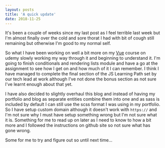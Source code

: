 ```yaml
---
layout: posts
title: 'A quick update'
date: 2018-11-25
---
```


It's been a couple of weeks since my last post as I feel terrible last week but I'm almost finally over the cold and sore thorat I had with bit of cough still remaining but otherwise I'm good to my normal self. 

So what I have been working on well a bit more on my [Vue](https://www.vuejs.org) course on udemy slowly working my way through it and beginning to understand it. I'm going to finish conditionals and rendering lists module and have a go at the assignment to see how I get on and how much of it I can remember. I think I have managed to complete the final section of the JS Learning Path set by our tech lead at work although I've not done the bonus section as not sure I've learnt enough about that yet. 

I have also decided to slightly overhaul this blog and instead of having my portfolio and blog as separate entities combine them into one and as sass is included by default I can still use the scss format I was using in my portfolio. So I have setup custom domain although it doesn't work with ```https://``` and I'm not sure why I must have setup something wrong but I'm not sure what it is. Something for me to read up on later as I need to know to how a bit more and I followed the instructions on github site so not sure what has gone wrong. 

Some for me to try and figure out so until next time...
